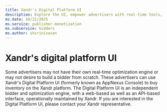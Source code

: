 ```yaml
---
title: Xandr's Digital Platform UI
description: Explore the UI, empower advertisers with real-time tools, effortlessly buy platform inventory via web/API. Contact the representative for details.
ms.date: 10/21/2025
ms.service: publisher-monetization
ms.subservice: bidders
ms.author: shsrinivasan
---
```


# Xandr's digital platform UI

Some advertisers may not have their own real-time optimization engine or may not desire to build a bidder from scratch. These advertisers can use Xandr's Digital Platform UI (formerly known as AppNexus Console) to buy inventory on the Xandr platform. The Digital Platform UI is an independent bidder and optimization engine, with a web-based as well as an API-based interface, operationally maintained by Xandr. If you are interested in the Digital Platform UI, please contact your Xandr representative.
